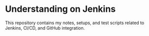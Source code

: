 # Understanding on Jenkins 

This repository contains my notes, setups, and test scripts related to Jenkins, CI/CD, and GitHub integration.
